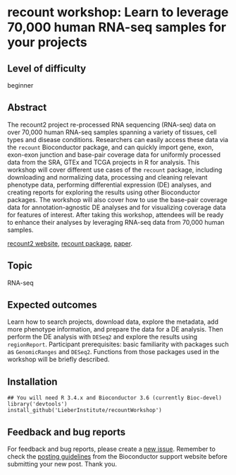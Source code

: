 # recount workshop: Learn to leverage 70,000 human RNA-seq samples for your projects

## Level of difficulty

beginner

## Abstract

The recount2 project re-processed RNA sequencing (RNA-seq) data on over 70,000 human RNA-seq samples spanning a variety of tissues, cell types and disease conditions. Researchers can easily access these data via the `recount` Bioconductor package, and can quickly import gene, exon, exon-exon junction and base-pair coverage data for uniformly processed data from the SRA, GTEx and TCGA projects in R for analysis. This workshop will cover different use cases of the `recount` package, including downloading and normalizing data, processing and cleaning relevant phenotype data, performing differential expression (DE) analyses, and creating reports for exploring the results using other Bioconductor packages. The workshop will also cover how to use the base-pair coverage data for annotation-agnostic DE analyses and for visualizing coverage data for features of interest. After taking this workshop, attendees will be ready to enhance their analyses by leveraging RNA-seq data from 70,000 human samples.

[recount2 website](https://jhubiostatistics.shinyapps.io/recount/), [recount package](http://bioconductor.org/packages/recount), [paper](http://www.nature.com/nbt/journal/v35/n4/full/nbt.3838.html).

## Topic

RNA-seq

## Expected outcomes

Learn how to search projects, download data, explore the metadata, add more phenotype information, and prepare the data for a DE analysis. Then perform the DE analysis with `DESeq2` and explore the results using `regionReport`.
Participant prerequisites: basic familiarity with packages such as `GenomicRanges` and `DESeq2`. Functions from those packages used in the workshop will be briefly described.

## Installation

```{r}
## You will need R 3.4.x and Bioconductor 3.6 (currently Bioc-devel)
library('devtools')
install_github('LieberInstitute/recountWorkshop')
```

## Feedback and bug reports

For feedback and bug reports, please create a [new issue](https://github.com/LieberInstitute/recountWorkshop/issues). Remember to check the [posting guidelines](http://www.bioconductor.org/help/support/posting-guide/) from the Bioconductor support website before submitting your new post. Thank you.
